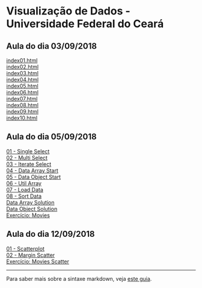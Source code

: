 # Visualização de Dados - Universidade Federal do Ceará

## Aula do dia 03/09/2018

[index01.html](basic/index01.html)<br>
[index02.html](basic/index02.html)<br>
[index03.html](basic/index03.html)<br>
[index04.html](basic/index04.html)<br>
[index05.html](basic/index05.html)<br>
[index06.html](basic/index06.html)<br>
[index07.html](basic/index07.html)<br>
[index08.html](basic/index08.html)<br>
[index09.html](basic/index09.html)<br>
[index10.html](basic/index10.html)<br>

## Aula do dia 05/09/2018
[01 - Single Select](d3_intro/01_single_select.html)<br>
[02 - Multi Select](d3_intro/02_multi_select.html)<br>
[03 - Iterate Select](d3_intro/03_iterate_select.html)<br>
[04 - Data Array Start](d3_intro/04_data_array_start.html)<br>
[05 - Data Object Start](d3_intro/05_data_object_start.html)<br>
[06 - Util Array](d3_intro/06_util_array.html)<br>
[07 - Load Data](d3_intro/07_load_data.html)<br>
[08 - Sort Data](d3_intro/08_sort_data.html)<br>
[Data Array Solution](d3_intro/data_array_solution.html)<br>
[Data Object Solution](d3_intro/data_object_solution.html)<br>
[Exercício: Movies](d3_intro/movies_d3.html)<br>

## Aula do dia 12/09/2018
[01 - Scatterplot](/home/lucas/dataviscourse/d3_scale/01_scatterplot.html)<br>
[02 - Margin Scatter](/home/lucas/dataviscourse/d3_scale/02_margin_scatterplot.html)<br>
[Exercício: Movies Scatter](/home/lucas/dataviscourse/d3_scale/movies_scatter.html)<br>

---

Para saber mais sobre a sintaxe markdown, veja [este guia](https://guides.github.com/features/mastering-markdown/).
